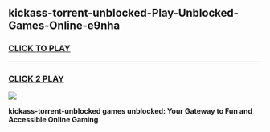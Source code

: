 
## kickass-torrent-unblocked-Play-Unblocked-Games-Online-e9nha
<h3>
<a href="https://premium76.site?title=kickass-torrent-unblocked&ref=25A">CLICK TO PLAY</a></h3>
<hr>

<h3>
<a href="https://premium76.site?title=kickass-torrent-unblocked&ref=25A">CLICK 2 PLAY</a>
  
</h3>

<a href="https://premium76.site?title=kickass-torrent-unblocked&ref=25A"><img src="https://clearcache.store/games.png"></a>


**kickass-torrent-unblocked games unblocked: Your Gateway to Fun and Accessible Online Gaming**
